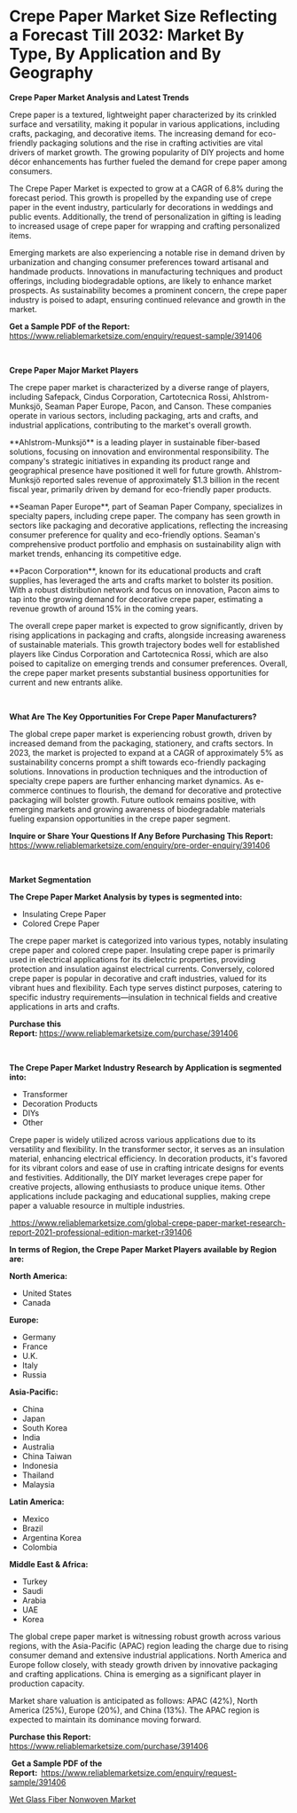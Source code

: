 <p><h1>Crepe Paper Market Size Reflecting a Forecast Till 2032: Market By Type, By Application and By Geography</h1></p><p><strong>Crepe Paper Market Analysis and Latest Trends</strong></p>
<p><p>Crepe paper is a textured, lightweight paper characterized by its crinkled surface and versatility, making it popular in various applications, including crafts, packaging, and decorative items. The increasing demand for eco-friendly packaging solutions and the rise in crafting activities are vital drivers of market growth. The growing popularity of DIY projects and home décor enhancements has further fueled the demand for crepe paper among consumers.</p><p>The Crepe Paper Market is expected to grow at a CAGR of 6.8% during the forecast period. This growth is propelled by the expanding use of crepe paper in the event industry, particularly for decorations in weddings and public events. Additionally, the trend of personalization in gifting is leading to increased usage of crepe paper for wrapping and crafting personalized items. </p><p>Emerging markets are also experiencing a notable rise in demand driven by urbanization and changing consumer preferences toward artisanal and handmade products. Innovations in manufacturing techniques and product offerings, including biodegradable options, are likely to enhance market prospects. As sustainability becomes a prominent concern, the crepe paper industry is poised to adapt, ensuring continued relevance and growth in the market.</p></p>
<p><strong>Get a Sample PDF of the Report:&nbsp;</strong> <a href="https://www.reliablemarketsize.com/enquiry/request-sample/391406?utm_campaign=1143&utm_medium=2&utm_source=Github&utm_content=ia&utm_term=16012025&utm_id=crepe-paper">https://www.reliablemarketsize.com/enquiry/request-sample/391406</a></p>
<p>&nbsp;</p>
<p><strong>Crepe Paper Major Market Players</strong></p>
<p><p>The crepe paper market is characterized by a diverse range of players, including Safepack, Cindus Corporation, Cartotecnica Rossi, Ahlstrom-Munksjö, Seaman Paper Europe, Pacon, and Canson. These companies operate in various sectors, including packaging, arts and crafts, and industrial applications, contributing to the market's overall growth.</p><p>**Ahlstrom-Munksjö** is a leading player in sustainable fiber-based solutions, focusing on innovation and environmental responsibility. The company's strategic initiatives in expanding its product range and geographical presence have positioned it well for future growth. Ahlstrom-Munksjö reported sales revenue of approximately $1.3 billion in the recent fiscal year, primarily driven by demand for eco-friendly paper products.</p><p>**Seaman Paper Europe**, part of Seaman Paper Company, specializes in specialty papers, including crepe paper. The company has seen growth in sectors like packaging and decorative applications, reflecting the increasing consumer preference for quality and eco-friendly options. Seaman's comprehensive product portfolio and emphasis on sustainability align with market trends, enhancing its competitive edge.</p><p>**Pacon Corporation**, known for its educational products and craft supplies, has leveraged the arts and crafts market to bolster its position. With a robust distribution network and focus on innovation, Pacon aims to tap into the growing demand for decorative crepe paper, estimating a revenue growth of around 15% in the coming years.</p><p>The overall crepe paper market is expected to grow significantly, driven by rising applications in packaging and crafts, alongside increasing awareness of sustainable materials. This growth trajectory bodes well for established players like Cindus Corporation and Cartotecnica Rossi, which are also poised to capitalize on emerging trends and consumer preferences. Overall, the crepe paper market presents substantial business opportunities for current and new entrants alike.</p></p>
<p>&nbsp;</p>
<p><strong>What Are The Key Opportunities For Crepe Paper Manufacturers?</strong></p>
<p><p>The global crepe paper market is experiencing robust growth, driven by increased demand from the packaging, stationery, and crafts sectors. In 2023, the market is projected to expand at a CAGR of approximately 5% as sustainability concerns prompt a shift towards eco-friendly packaging solutions. Innovations in production techniques and the introduction of specialty crepe papers are further enhancing market dynamics. As e-commerce continues to flourish, the demand for decorative and protective packaging will bolster growth. Future outlook remains positive, with emerging markets and growing awareness of biodegradable materials fueling expansion opportunities in the crepe paper segment.</p></p>
<p><strong>Inquire or Share Your Questions If Any Before Purchasing This Report:</strong> <a href="https://www.reliablemarketsize.com/enquiry/pre-order-enquiry/391406?utm_campaign=1143&utm_medium=2&utm_source=Github&utm_content=ia&utm_term=16012025&utm_id=crepe-paper">https://www.reliablemarketsize.com/enquiry/pre-order-enquiry/391406</a></p>
<p>&nbsp;</p>
<p><strong>Market Segmentation</strong></p>
<p><strong>The Crepe Paper Market Analysis by types is segmented into:</strong></p>
<p><ul><li>Insulating Crepe Paper</li><li>Colored Crepe Paper</li></ul></p>
<p><p>The crepe paper market is categorized into various types, notably insulating crepe paper and colored crepe paper. Insulating crepe paper is primarily used in electrical applications for its dielectric properties, providing protection and insulation against electrical currents. Conversely, colored crepe paper is popular in decorative and craft industries, valued for its vibrant hues and flexibility. Each type serves distinct purposes, catering to specific industry requirements—insulation in technical fields and creative applications in arts and crafts.</p></p>
<p><strong>Purchase this Report:&nbsp;</strong><a href="https://www.reliablemarketsize.com/purchase/391406?utm_campaign=1143&utm_medium=2&utm_source=Github&utm_content=ia&utm_term=16012025&utm_id=crepe-paper">https://www.reliablemarketsize.com/purchase/391406</a></p>
<p>&nbsp;</p>
<p><strong>The Crepe Paper Market Industry Research by Application is segmented into:</strong></p>
<p><ul><li>Transformer</li><li>Decoration Products</li><li>DIYs</li><li>Other</li></ul></p>
<p><p>Crepe paper is widely utilized across various applications due to its versatility and flexibility. In the transformer sector, it serves as an insulation material, enhancing electrical efficiency. In decoration products, it's favored for its vibrant colors and ease of use in crafting intricate designs for events and festivities. Additionally, the DIY market leverages crepe paper for creative projects, allowing enthusiasts to produce unique items. Other applications include packaging and educational supplies, making crepe paper a valuable resource in multiple industries.</p></p>
<p><a href="https://www.reliablemarketsize.com/global-crepe-paper-market-research-report-2021-professional-edition-market-r391406?utm_campaign=1143&utm_medium=2&utm_source=Github&utm_content=ia&utm_term=16012025&utm_id=crepe-paper">&nbsp;https://www.reliablemarketsize.com/global-crepe-paper-market-research-report-2021-professional-edition-market-r391406</a></p>
<p><strong>In terms of Region, the Crepe Paper Market Players available by Region are:</strong></p>
<p>
    <p> <strong> North America: </strong>
        <ul>
            <li>United States</li>
            <li>Canada</li>
        </ul>
        </p> 
    <p> <strong> Europe: </strong>
        <ul>
            <li>Germany</li>
            <li>France</li>
            <li>U.K.</li>
            <li>Italy</li>
            <li>Russia</li>
        </ul>
        </p> 
    <p> <strong> Asia-Pacific: </strong>
        <ul>
            <li>China</li>
            <li>Japan</li>
            <li>South Korea</li>
            <li>India</li>
            <li>Australia</li>
            <li>China Taiwan</li>
            <li>Indonesia</li>
            <li>Thailand</li>
            <li>Malaysia</li>
        </ul>
        </p> 
    <p> <strong> Latin America: </strong>
        <ul>
            <li>Mexico</li>
            <li>Brazil</li>
            <li>Argentina Korea</li>
            <li>Colombia</li>
        </ul>
        </p> 
    <p> <strong> Middle East & Africa: </strong>
        <ul>
            <li>Turkey</li>
            <li>Saudi</li>
            <li>Arabia</li>
            <li>UAE</li>
            <li>Korea</li>
        </ul>
    </p>
    </p>
<p><p>The global crepe paper market is witnessing robust growth across various regions, with the Asia-Pacific (APAC) region leading the charge due to rising consumer demand and extensive industrial applications. North America and Europe follow closely, with steady growth driven by innovative packaging and crafting applications. China is emerging as a significant player in production capacity. </p><p>Market share valuation is anticipated as follows: APAC (42%), North America (25%), Europe (20%), and China (13%). The APAC region is expected to maintain its dominance moving forward.</p></p>
<p><strong>Purchase this Report: </strong><a href="https://www.reliablemarketsize.com/purchase/391406?utm_campaign=1143&utm_medium=2&utm_source=Github&utm_content=ia&utm_term=16012025&utm_id=crepe-paper">https://www.reliablemarketsize.com/purchase/391406</a></p>
<p>&nbsp;<strong>Get a Sample PDF of the Report:&nbsp;&nbsp;</strong><a href="https://www.reliablemarketsize.com/enquiry/request-sample/391406?utm_campaign=1143&utm_medium=2&utm_source=Github&utm_content=ia&utm_term=16012025&utm_id=crepe-paper">https://www.reliablemarketsize.com/enquiry/request-sample/391406</a></p>
<p><strong></strong></p>
<p><p><a href="https://github.com/castoriffic/Market-Research-Report-List-5/blob/main/wet-glass-fiber-nonwoven-market.md?utm_campaign=1143&utm_medium=2&utm_source=Github&utm_content=ia&utm_term=16012025&utm_id=crepe-paper">Wet Glass Fiber Nonwoven Market</a></p></p>